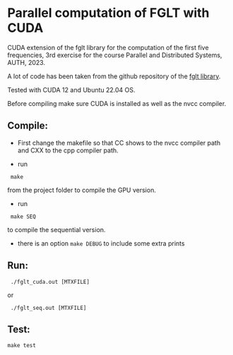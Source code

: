 # Parallel computation of FGLT with CUDA

CUDA extension of the fglt library for the computation of the first five frequencies, 3rd exercise for the course Parallel and Distributed Systems, AUTH, 2023.

A lot of code has been taken from the github repository of the [fglt library](https://github.com/fcdimitr/fglt).

Tested with CUDA 12 and Ubuntu 22.04 OS.

Before compiling make sure CUDA is installed as well as the nvcc compiler.

## Compile:
* First change the makefile so that CC shows to the nvcc compiler path and CXX to the cpp compiler path.

* run 
```
 make 
``` 
from the project folder to compile the GPU version.

* run 
```
 make SEQ 
```
to compile the sequential version.

* there is an option ` make DEBUG ` to include some extra prints

## Run:
```
 ./fglt_cuda.out [MTXFILE]
```
or

```   
 ./fglt_seq.out [MTXFILE]
```

## Test:
``` 
make test 
```